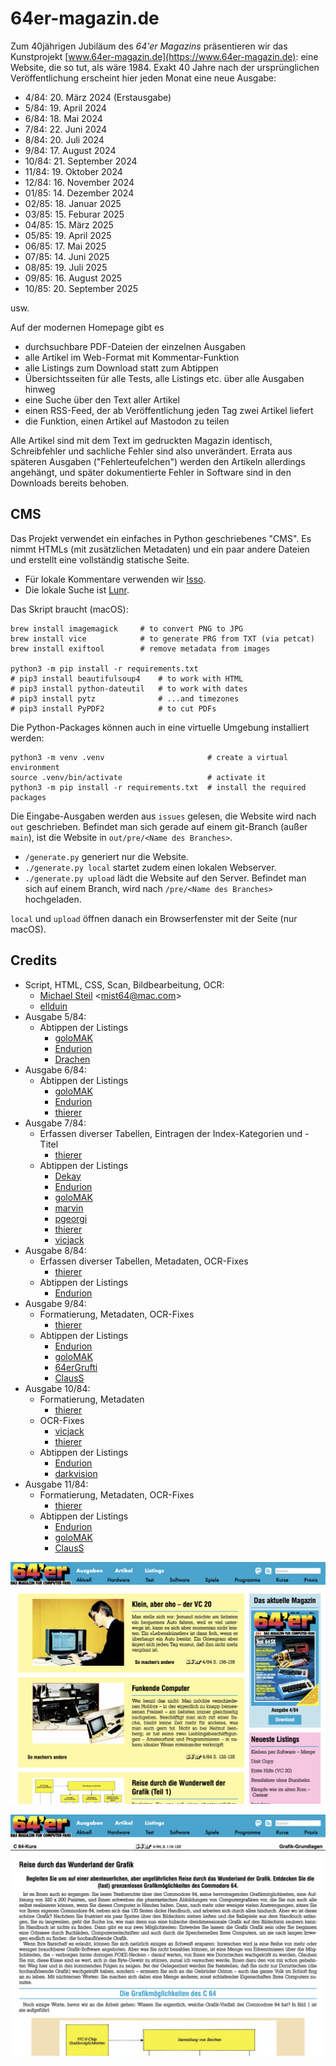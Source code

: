# 64er-magazin.de

Zum 40jährigen Jubiläum des *64'er Magazins* präsentieren wir das Kunstprojekt [www.64er-magazin.de](https://www.64er-magazin.de): eine Website, die so tut, als wäre 1984. Exakt 40 Jahre nach der ursprünglichen Veröffentlichung erscheint hier jeden Monat eine neue Ausgabe:

* 4/84: 20. März 2024 (Erstausgabe)
* 5/84: 19. April 2024
* 6/84: 18. Mai 2024
* 7/84: 22. Juni 2024
* 8/84: 20. Juli 2024
* 9/84: 17. August 2024
* 10/84: 21. September 2024
* 11/84: 19. Oktober 2024
* 12/84: 16. November 2024
* 01/85: 14. Dezember 2024
* 02/85: 18. Januar 2025
* 03/85: 15. Feburar 2025
* 04/85: 15. März 2025
* 05/85: 19. April 2025
* 06/85: 17. Mai 2025
* 07/85: 14. Juni 2025
* 08/85: 19. Juli 2025
* 09/85: 16. August 2025
* 10/85: 20. September 2025
<!--
* 11/85: 
* 12/85: 
* 01/86:
* 02/86:
* 03/86:
* 04/86:
* 05/86:
* 06/86: 16. Mai 2026
* 07/86:
* 08/86: 18. Juli 2026
* 09/86: 
* 10/86: 
* 11/86: 
* 12/86: 
-->
usw.

Auf der modernen Homepage gibt es

* durchsuchbare PDF-Dateien der einzelnen Ausgaben
* alle Artikel im Web-Format mit Kommentar-Funktion
* alle Listings zum Download statt zum Abtippen
* Übersichtsseiten für alle Tests, alle Listings etc. über alle Ausgaben hinweg
* eine Suche über den Text aller Artikel
* einen RSS-Feed, der ab Veröffentlichung jeden Tag zwei Artikel liefert
* die Funktion, einen Artikel auf Mastodon zu teilen

Alle Artikel sind mit dem Text im gedruckten Magazin identisch, Schreibfehler und sachliche Fehler sind also unverändert. Errata aus späteren Ausgaben ("Fehlerteufelchen") werden den Artikeln allerdings angehängt, und später dokumentierte Fehler in Software sind in den Downloads bereits behoben.

## CMS

Das Projekt verwendet ein einfaches in Python geschriebenes "CMS". Es nimmt HTMLs (mit zusätzlichen Metadaten) und ein paar andere Dateien und erstellt eine vollständig statische Seite.

* Für lokale Kommentare verwenden wir [Isso](https://isso-comments.de).
* Die lokale Suche ist [Lunr](https://lunrjs.com).

Das Skript braucht (macOS):
```
brew install imagemagick     # to convert PNG to JPG
brew install vice            # to generate PRG from TXT (via petcat)
brew install exiftool        # remove metadata from images

python3 -m pip install -r requirements.txt
# pip3 install beautifulsoup4    # to work with HTML
# pip3 install python-dateutil   # to work with dates
# pip3 install pytz              # ...and timezones
# pip3 install PyPDF2            # to cut PDFs
```

Die Python-Packages können auch in eine virtuelle Umgebung installiert werden:
```
python3 -m venv .venv                       # create a virtual environment
source .venv/bin/activate                   # activate it
python3 -m pip install -r requirements.txt  # install the required packages
```

Die Eingabe-Ausgaben werden aus `issues` gelesen, die Website wird nach `out` geschrieben. Befindet man sich gerade auf einem git-Branch (außer `main`), ist die Website in `out/pre/<Name des Branches>`.

* `/generate.py` generiert nur die Website.
* `./generate.py local` startet zudem einen lokalen Webserver.
* `./generate.py upload` lädt die Website auf den Server. Befindet man sich auf einem Branch, wird nach `/pre/<Name des Branches>` hochgeladen.

`local` und `upload` öffnen danach ein Browserfenster mit der Seite (nur macOS).

## Credits

* Script, HTML, CSS, Scan, Bildbearbeitung, OCR:
    * [Michael Steil](https://github.com/mist64) &lt;mist64@mac.com&gt;
    * [ellduin](https://github.com/ellduin)
* Ausgabe 5/84:
    * Abtippen der Listings
        * [goloMAK](https://www.forum64.de/wcf/index.php?user/28439-golomak/)
        * [Endurion](https://www.forum64.de/wcf/index.php?user/1964-endurion/)
        * [Drachen](https://www.forum64.de/wcf/index.php?user/9125-drachen/)
* Ausgabe 6/84:
    * Abtippen der Listings
        * [goloMAK](https://www.forum64.de/wcf/index.php?user/28439-golomak/)
        * [Endurion](https://www.forum64.de/wcf/index.php?user/1964-endurion/)
        * [thierer](https://www.forum64.de/wcf/index.php?user/26370-thierer/)
* Ausgabe 7/84:
    * Erfassen diverser Tabellen, Eintragen der Index-Kategorien und -Titel
        * [thierer](https://www.forum64.de/wcf/index.php?user/26370-thierer/)
    * Abtippen der Listings
        * [Dekay](https://www.forum64.de/wcf/index.php?user/1038-dekay/)
        * [Endurion](https://www.forum64.de/wcf/index.php?user/1964-endurion/)
        * [goloMAK](https://www.forum64.de/wcf/index.php?user/28439-golomak/)
        * [marvin](https://www.forum64.de/wcf/index.php?user/10141-marvin/)
        * [pgeorgi](https://www.forum64.de/wcf/index.php?user/28405-pgeorgi/)
        * [thierer](https://www.forum64.de/wcf/index.php?user/26370-thierer/)
        * [vicjack](https://www.forum64.de/wcf/index.php?user/15999-vicjack/)
* Ausgabe 8/84:
    * Erfassen diverser Tabellen, Metadaten, OCR-Fixes
        * [thierer](https://www.forum64.de/wcf/index.php?user/26370-thierer/)
    * Abtippen der Listings
        * [Endurion](https://www.forum64.de/wcf/index.php?user/1964-endurion/)
* Ausgabe 9/84:
    * Formatierung, Metadaten, OCR-Fixes
        * [thierer](https://www.forum64.de/wcf/index.php?user/26370-thierer/)
    * Abtippen der Listings
        * [Endurion](https://www.forum64.de/wcf/index.php?user/1964-endurion/)
        * [goloMAK](https://www.forum64.de/wcf/index.php?user/28439-golomak/)
        * [64erGrufti](https://www.forum64.de/wcf/index.php?user/30650-64ergrufti/)
        * [ClausS](https://www.forum64.de/wcf/index.php?user/28399-clauss/)
* Ausgabe 10/84:
    * Formatierung, Metadaten
        * [thierer](https://www.forum64.de/wcf/index.php?user/26370-thierer/)
    * OCR-Fixes
        * [vicjack](https://www.forum64.de/wcf/index.php?user/15999-vicjack/)
        * [thierer](https://www.forum64.de/wcf/index.php?user/26370-thierer/)
    * Abtippen der Listings
        * [Endurion](https://www.forum64.de/wcf/index.php?user/1964-endurion/)
        * [darkvision](https://www.forum64.de/wcf/index.php?user/21031-darkvision/)
* Ausgabe 11/84:
    * Formatierung, Metadaten, OCR-Fixes
        * [thierer](https://www.forum64.de/wcf/index.php?user/26370-thierer/)
    * Abtippen der Listings
        * [Endurion](https://www.forum64.de/wcf/index.php?user/1964-endurion/)
        * [goloMAK](https://www.forum64.de/wcf/index.php?user/28439-golomak/)
        * [ClausS](https://www.forum64.de/wcf/index.php?user/28399-clauss/)


![](screenshot1.png)

![](screenshot2.png)
